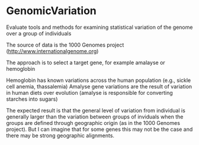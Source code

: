 # GenomicVariation
Evaluate tools and methods for examining statistical variation of the genome over a group of individuals

The source of data is the 1000 Genomes project (http://www.internationalgenome.org)

The approach is to select a target gene, for example amalayse or hemoglobin

Hemoglobin has known variations across the human population (e.g., sickle cell anemia, thassalemia)
Amalyse gene variations are the result of variation in human diets over evolution (amalyse is responsible for converting starches into sugars)

The expected result is that the general level of variation from individual is generally larger than the variation between groups of inviduals when the groups are defined through geographic origin (as in the 1000 Genomes project).  But I can imagine that for some genes this may not be the case and there may be strong geographic alignments.

